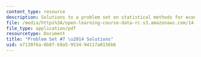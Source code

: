 ```yaml
---
content_type: resource
description: Solutions to a problem set on statistical methods for economics.
file: /media/https%3A/open-learning-course-data-rc.s3.amazonaws.com/14-30-introduction-to-statistical-methods-in-economics-spring-2009/e7130f6a0b8fb9a5953494117a8156b6_MIT14_30s09_sol_pset07.pdf
file_type: application/pdf
resourcetype: Document
title: "Problem Set #7 \u2014 Solutions"
uid: e7130f6a-0b8f-b9a5-9534-94117a8156b6
---
```

